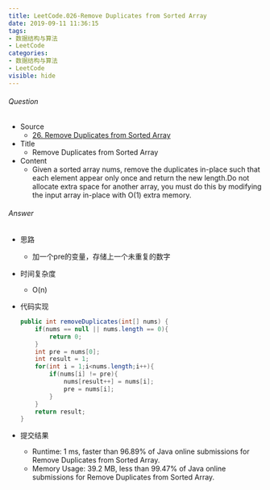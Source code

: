 ```yaml
---
title: LeetCode.026-Remove Duplicates from Sorted Array
date: 2019-09-11 11:36:15
tags:
- 数据结构与算法
- LeetCode
categories:
- 数据结构与算法
- LeetCode
visible: hide
---
```

###### Question
- Source
	- [26. Remove Duplicates from Sorted Array](https://leetcode.com/problems/remove-duplicates-from-sorted-array/) 
- Title
	- Remove Duplicates from Sorted Array
- Content
	- Given a sorted array nums, remove the duplicates in-place such that each element appear only once and return the new length.Do not allocate extra space for another array, you must do this by modifying the input array in-place with O(1) extra memory. 
<!--more-->

###### Answer
- 思路
	- 加一个pre的变量，存储上一个未重复的数字 
- 时间复杂度
	- O(n) 	
- 代码实现

	```Java
	public int removeDuplicates(int[] nums) {
        if(nums == null || nums.length == 0){
            return 0;
        }
        int pre = nums[0];
        int result = 1;
        for(int i = 1;i<nums.length;i++){
            if(nums[i] != pre){
                nums[result++] = nums[i];
                pre = nums[i];
            }
        }
        return result;
    }
	```
- 提交结果
	- Runtime: 1 ms, faster than 96.89% of Java online submissions for Remove Duplicates from Sorted Array.
	- Memory Usage: 39.2 MB, less than 99.47% of Java online submissions for Remove Duplicates from Sorted Array.
